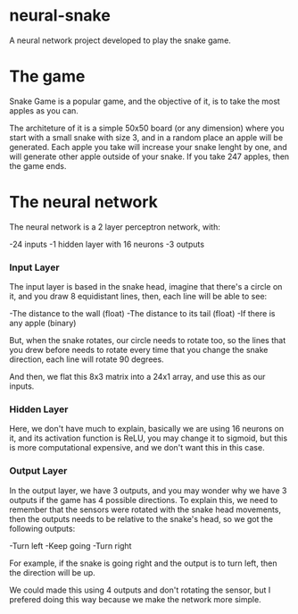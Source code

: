 # neural-snake

A neural network project developed to play the snake game.

<h1>The game</h1>

Snake Game is a popular game, and the objective of it, is to take the most apples as you can. 

The architeture of it is a simple 50x50 board (or any dimension) where you start with a small snake with size 3, and in a random place an apple will be generated. Each apple you take will increase your snake lenght by one, and will generate other apple outside of your snake. If you take 247 apples, then the game ends.

<h1>The neural network</h1>

The neural network is a 2 layer perceptron network, with: 

-24 inputs
-1 hidden layer with 16 neurons
-3 outputs

<h3>Input Layer</h3>

The input layer is based in the snake head, imagine that there's a circle on it, and you draw 8 equidistant lines, then, each line will be able to see:

-The distance to the wall (float)
-The distance to its tail (float)
-If there is any apple (binary)

But, when the snake rotates, our circle needs to rotate too, so the lines that you drew before needs to rotate every time that you change the snake direction, each line will rotate 90 degrees.

And then, we flat this 8x3 matrix into a 24x1 array, and use this as our inputs.

<h3>Hidden Layer</h3>

Here, we don't have much to explain, basically we are using 16 neurons on it, and its activation function is ReLU, you may change it to sigmoid, but this is more computational expensive, and we don't want this in this case.

<h3>Output Layer</h3>

In the output layer, we have 3 outputs, and you may wonder why we have 3 outputs if the game has 4 possible directions. To explain this, we need to remember that the sensors were rotated with the snake head movements, then the outputs needs to be relative to the snake's head, so we got the following outputs: 

-Turn left
-Keep going
-Turn right

For example, if the snake is going right and the output is to turn left, then the direction will be up.

We could made this using 4 outputs and don't rotating the sensor, but I prefered doing this way because we make the network more simple.
